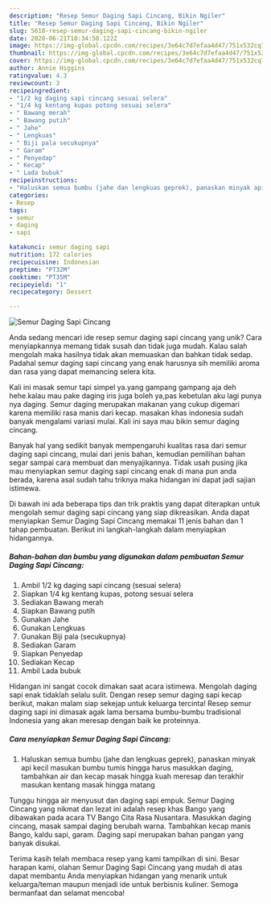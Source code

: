 ```yaml
---
description: "Resep Semur Daging Sapi Cincang, Bikin Ngiler"
title: "Resep Semur Daging Sapi Cincang, Bikin Ngiler"
slug: 5618-resep-semur-daging-sapi-cincang-bikin-ngiler
date: 2020-06-21T10:34:50.122Z
image: https://img-global.cpcdn.com/recipes/3e64c7d7efaa4d47/751x532cq70/semur-daging-sapi-cincang-foto-resep-utama.jpg
thumbnail: https://img-global.cpcdn.com/recipes/3e64c7d7efaa4d47/751x532cq70/semur-daging-sapi-cincang-foto-resep-utama.jpg
cover: https://img-global.cpcdn.com/recipes/3e64c7d7efaa4d47/751x532cq70/semur-daging-sapi-cincang-foto-resep-utama.jpg
author: Annie Higgins
ratingvalue: 4.3
reviewcount: 3
recipeingredient:
- "1/2 kg daging sapi cincang sesuai selera"
- "1/4 kg kentang kupas potong sesuai selera"
- " Bawang merah"
- " Bawang putih"
- " Jahe"
- " Lengkuas"
- " Biji pala secukupnya"
- " Garam"
- " Penyedap"
- " Kecap"
- " Lada bubuk"
recipeinstructions:
- "Haluskan semua bumbu (jahe dan lengkuas geprek), panaskan minyak api kecil masukan bumbu tumis hingga harus masukkan daging, tambahkan air dan kecap masak hingga kuah meresap dan terakhir masukan kentang masak hingga matang"
categories:
- Resep
tags:
- semur
- daging
- sapi

katakunci: semur daging sapi 
nutrition: 172 calories
recipecuisine: Indonesian
preptime: "PT32M"
cooktime: "PT35M"
recipeyield: "1"
recipecategory: Dessert

---
```



![Semur Daging Sapi Cincang](https://img-global.cpcdn.com/recipes/3e64c7d7efaa4d47/751x532cq70/semur-daging-sapi-cincang-foto-resep-utama.jpg)

Anda sedang mencari ide resep semur daging sapi cincang yang unik? Cara menyiapkannya memang tidak susah dan tidak juga mudah. Kalau salah mengolah maka hasilnya tidak akan memuaskan dan bahkan tidak sedap. Padahal semur daging sapi cincang yang enak harusnya sih memiliki aroma dan rasa yang dapat memancing selera kita.

Kali ini masak semur tapi simpel ya.yang gampang gampang aja deh hehe.kalau mau pake daging iris juga boleh ya,pas kebetulan aku lagi punya nya daging. Semur daging merupakan makanan yang cukup digemari karena memiliki rasa manis dari kecap. masakan khas indonesia sudah banyak mengalami variasi mulai. Kali ini saya mau bikin semur daging cincang.

Banyak hal yang sedikit banyak mempengaruhi kualitas rasa dari semur daging sapi cincang, mulai dari jenis bahan, kemudian pemilihan bahan segar sampai cara membuat dan menyajikannya. Tidak usah pusing jika mau menyiapkan semur daging sapi cincang enak di mana pun anda berada, karena asal sudah tahu triknya maka hidangan ini dapat jadi sajian istimewa.


Di bawah ini ada beberapa tips dan trik praktis yang dapat diterapkan untuk mengolah semur daging sapi cincang yang siap dikreasikan. Anda dapat menyiapkan Semur Daging Sapi Cincang memakai 11 jenis bahan dan 1 tahap pembuatan. Berikut ini langkah-langkah dalam menyiapkan hidangannya.

<!--inarticleads1-->

##### Bahan-bahan dan bumbu yang digunakan dalam pembuatan Semur Daging Sapi Cincang:

1. Ambil 1/2 kg daging sapi cincang (sesuai selera)
1. Siapkan 1/4 kg kentang kupas, potong sesuai selera
1. Sediakan  Bawang merah
1. Siapkan  Bawang putih
1. Gunakan  Jahe
1. Gunakan  Lengkuas
1. Gunakan  Biji pala (secukupnya)
1. Sediakan  Garam
1. Siapkan  Penyedap
1. Sediakan  Kecap
1. Ambil  Lada bubuk


Hidangan ini sangat cocok dimakan saat acara istimewa. Mengolah daging sapi enak tidaklah selalu sulit. Dengan resep semur daging sapi kecap berikut, makan malam siap sekejap untuk keluarga tercinta! Resep semur daging sapi ini dimasak agak lama bersama bumbu-bumbu tradisional Indonesia yang akan meresap dengan baik ke proteinnya. 

<!--inarticleads2-->

##### Cara menyiapkan Semur Daging Sapi Cincang:

1. Haluskan semua bumbu (jahe dan lengkuas geprek), panaskan minyak api kecil masukan bumbu tumis hingga harus masukkan daging, tambahkan air dan kecap masak hingga kuah meresap dan terakhir masukan kentang masak hingga matang


Tunggu hingga air menyusut dan daging sapi empuk. Semur Daging Cincang yang nikmat dan lezat ini adalah resep khas Bango yang dibawakan pada acara TV Bango Cita Rasa Nusantara. Masukkan daging cincang, masak sampai daging berubah warna. Tambahkan kecap manis Bango, kaldu sapi, garam. Daging sapi merupakan bahan pangan yang banyak disukai. 

Terima kasih telah membaca resep yang kami tampilkan di sini. Besar harapan kami, olahan Semur Daging Sapi Cincang yang mudah di atas dapat membantu Anda menyiapkan hidangan yang menarik untuk keluarga/teman maupun menjadi ide untuk berbisnis kuliner. Semoga bermanfaat dan selamat mencoba!
